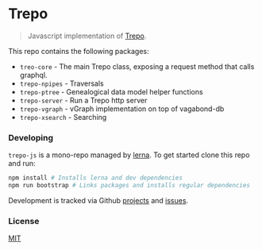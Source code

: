# Trepo
> Javascript implementation of [Trepo](https://github.com/trepo/trepo).

This repo contains the following packages:

* `treo-core` - The main Trepo class, exposing a request method that calls graphql.
* `trepo-npipes` - Traversals
* `trepo-ptree` - Genealogical data model helper functions
* `trepo-server` - Run a Trepo http server
* `trepo-vgraph` - vGraph implementation on top of vagabond-db
* `trepo-xsearch` - Searching

### Developing
`trepo-js` is a mono-repo managed by [lerna](https://lernajs.io/). To get started clone this repo and run:

````bash
npm install # Installs lerna and dev dependencies
npm run bootstrap # Links packages and installs regular dependencies
````

Development is tracked via Github [projects](https://github.com/trepo/trepo-js/projects) and [issues](https://github.com/trepo/trepo-js/issues).

### License
[MIT](./LICENSE)
